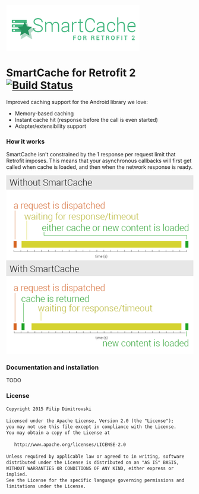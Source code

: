 ![SmartCache for Retrofit2](res/logo.png)

SmartCache for Retrofit 2 [![Build Status](https://travis-ci.org/dimitrovskif/Retrofit-SmartCache.svg?branch=master)](https://travis-ci.org/dimitrovskif/Retrofit-SmartCache)
==========

Improved caching support for the Android library we love:

* Memory-based caching
* Instant cache hit (response before the call is even started)
* Adapter/extensibility support

### How it works

SmartCache isn't constrained by the 1 response per request limit that Retrofit imposes. This means that your asynchronous callbacks will first get called when cache is loaded, and then when the network response is ready.

![SmartCache for Retrofit2](res/how_it_works.png)

### Documentation and installation

TODO

### License

    Copyright 2015 Filip Dimitrovski

    Licensed under the Apache License, Version 2.0 (the "License");
    you may not use this file except in compliance with the License.
    You may obtain a copy of the License at

       http://www.apache.org/licenses/LICENSE-2.0

    Unless required by applicable law or agreed to in writing, software
    distributed under the License is distributed on an "AS IS" BASIS,
    WITHOUT WARRANTIES OR CONDITIONS OF ANY KIND, either express or implied.
    See the License for the specific language governing permissions and
    limitations under the License.